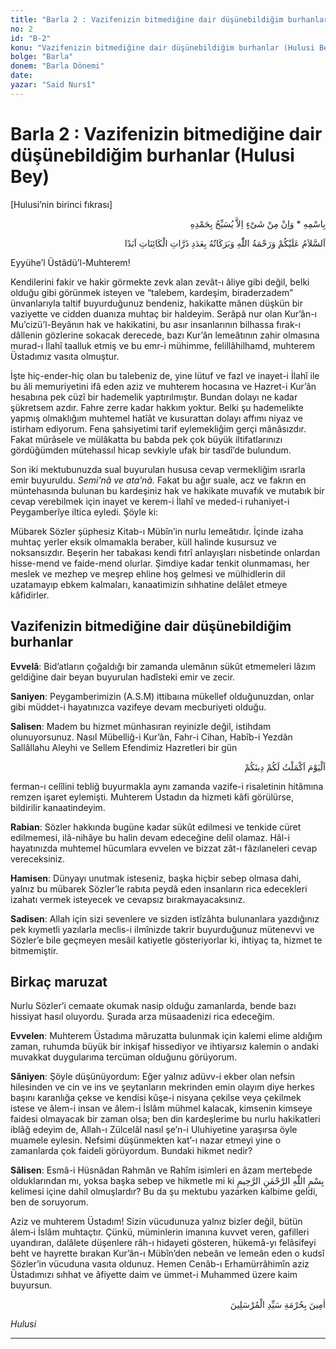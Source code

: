 ```yaml
---
title: "Barla 2 : Vazifenizin bitmediğine dair düşünebildiğim burhanlar (Hulusi Bey)"
no: 2
id: "B-2"
konu: "Vazifenizin bitmediğine dair düşünebildiğim burhanlar (Hulusi Bey)"
bolge: "Barla"
donem: "Barla Dönemi"
date: 
yazar: "Said Nursî"
---
```


# Barla 2 : Vazifenizin bitmediğine dair düşünebildiğim burhanlar (Hulusi Bey)

<p class="takdim">[Hulusi’nin birinci fıkrası]</p>

<p class="arabic" dir="rtl" title="Meal: “O’nun adıyla” * “Hiçbir şey yoktur ki O'nu hamd ile tesbih etmesin” [İsrâ Suresi, 17:44]">بِاسْمِهِ * وَاِنْ مِنْ شَىْءٍ اِلاَّ يُسَبِّحُ بِحَمْدِهِ</p>

<p class="arabic" dir="rtl" title="Meal: “Allah’ın selâmı, rahmeti ve bereketleri, kâinatın zerreleri adedince ebediyyen üzerinize olsun.”">اَلسَّلاَمُ عَلَيْكُمْ وَرَحْمَةُ اللّٰهِ وَبَرَكَاتُهُ بِعَدَدِ ذَرَّاتِ الْكَائِنَاتِ اَبَدًا</p>

Eyyühe’l Üstâdü’l-Muhterem!

Kendilerini fakir ve hakir görmekte zevk alan zevât-ı âliye gibi değil, belki olduğu gibi görünmek isteyen ve “talebem, kardeşim, biraderzadem” ünvanlarıyla taltif buyurduğunuz bendeniz, hakikatte mânen düşkün bir vaziyette ve cidden duanıza muhtaç bir haldeyim. Serâpâ nur olan Kur’ân-ı Mu’cizü’l-Beyânın hak ve hakikatini, bu asır insanlarının bilhassa fırak-ı dâllenin gözlerine sokacak derecede, bazı Kur’ân lemeâtının zahir olmasına murad-ı İlahî taalluk etmiş ve bu emr-i mühimme, felillâhilhamd, muhterem Üstadımız vasıta olmuştur.

İşte hiç-ender-hiç olan bu talebeniz de, yine lütuf ve fazl ve inayet-i İlahî ile bu âli memuriyetini ifâ eden aziz ve muhterem hocasına ve Hazret-i Kur’ân hesabına pek cüzî bir hademelik yaptırılmıştır. Bundan dolayı ne kadar şükretsem azdır. Fahre zerre kadar hakkım yoktur. Belki şu hademelikte yapmış olmaklığım muhtemel hatîât ve kusurattan dolayı affımı niyaz ve istirham ediyorum. Fena şahsiyetimi tarif eylemekliğim gerçi mânâsızdır. Fakat mürâsele ve mülâkatta bu babda pek çok büyük iltifatlarınızı gördüğümden mütehassıl hicap sevkiyle ufak bir tasdî’de bulundum.

Son iki mektubunuzda sual buyurulan hususa cevap vermekliğim ısrarla emir buyuruldu. *Semi’nâ ve ata’nâ.* Fakat bu ağır suale, acz ve fakrın en müntehasında bulunan bu kardeşiniz hak ve hakikate muvafık ve mutabık bir cevap verebilmek için inayet ve kerem-i İlahî ve meded-i ruhaniyet-i Peygamberîye iltica eyledi. Şöyle ki:

Mübarek Sözler şüphesiz Kitab-ı Mübîn’in nurlu lemeâtıdır. İçinde izaha muhtaç yerler eksik olmamakla beraber, küll halinde kusursuz ve noksansızdır. Beşerin her tabakası kendi fıtrî anlayışları nisbetinde onlardan hisse-mend ve faide-mend olurlar. Şimdiye kadar tenkit olunmaması, her meslek ve mezhep ve meşrep ehline hoş gelmesi ve mülhidlerin dil uzatamayıp ebkem kalmaları, kanaatimizin sıhhatine delâlet etmeye kâfidirler.

## Vazifenizin bitmediğine dair düşünebildiğim burhanlar

**Evvelâ**: Bid’atların çoğaldığı bir zamanda ulemânın sükût etmemeleri lâzım geldiğine dair beyan buyurulan hadîsteki emir ve zecir.

**Saniyen**: Peygamberimizin (A.S.M) ittibaına mükellef olduğunuzdan, onlar gibi müddet-i hayatınızca vazifeye devam mecburiyeti olduğu.

**Salisen**: Madem bu hizmet münhasıran reyinizle değil, istihdam olunuyorsunuz. Nasıl Mübelliğ-i Kur’ân, Fahr-i Cihan, Habîb-i Yezdân Sallâllahu Aleyhi ve Sellem Efendimiz Hazretleri bir gün

<p class="arabic" dir="rtl" title="Meal: “Bugün size dininizi ikmal ettim” [Mâide Sûresi, 5:3]"> اَلْيَوْمَ اَكْمَلْتُ لَكُمْ دِينَكُمْ</p>

ferman-ı celîlini tebliğ buyurmakla aynı zamanda vazife-i risaletinin hitâmına remzen işaret eylemişti. Muhterem Üstadın da hizmeti kâfi görülürse, bildirilir kanaatindeyim.

**Rabian**: Sözler hakkında bugüne kadar sükût edilmesi ve tenkide cüret edilmemesi, ilâ-nihâye bu halin devam edeceğine delil olamaz. Hâl-i hayatınızda muhtemel hücumlara evvelen ve bizzat zât-ı fâzılaneleri cevap vereceksiniz.

**Hamisen**: Dünyayı unutmak isteseniz, başka hiçbir sebep olmasa dahi, yalnız bu mübarek Sözler’le rabıta peydâ eden insanların rica edecekleri izahatı vermek isteyecek ve cevapsız bırakmayacaksınız.

**Sadisen**: Allah için sizi sevenlere ve sizden istîzâhta bulunanlara yazdığınız pek kıymetli yazılarla meclis-i ilmînizde takrir buyurduğunuz mütenevvi ve Sözler’e bile geçmeyen mesâil katiyetle gösteriyorlar ki, ihtiyaç ta, hizmet te bitmemiştir.

## Birkaç maruzat

Nurlu Sözler’i cemaate okumak nasip olduğu zamanlarda, bende bazı hissiyat hasıl oluyordu. Şurada arza müsaadenizi rica edeceğim.

**Evvelen**: Muhterem Üstadıma mâruzatta bulunmak için kalemi elime aldığım zaman, ruhumda büyük bir inkişaf hissediyor ve ihtiyarsız kalemin o andaki muvakkat duygularıma tercüman olduğunu görüyorum.

**Sâniyen**: Şöyle düşünüyordum: Eğer yalnız adüvv-i ekber olan nefsin hilesinden ve cin ve ins ve şeytanların mekrinden emin olayım diye herkes başını karanlığa çekse ve kendisi kûşe-i nisyana çekilse veya çekilmek istese ve âlem-i insan ve âlem-i İslâm mühmel kalacak, kimsenin kimseye faidesi olmayacak bir zaman olsa; ben din kardeşlerime bu nurlu hakikatleri iblâğ edeyim de, Allah-ı Zülcelâl nasıl şe’n-i Uluhiyetine yaraşırsa öyle muamele eylesin. Nefsimi düşünmekten kat’-ı nazar etmeyi yine o zamanlarda çok faideli görüyordum. Bundaki hikmet nedir?

**Sâlisen**: Esmâ-i Hüsnâdan Rahmân ve Rahîm isimleri en âzam mertebede olduklarından mı, yoksa başka sebep ve hikmetle mi ki <span class="arabic" dir="rtl" title="">بِسْمِ اللّٰهِ الرَّحْمٰنِ الرَّحِيمِ</span> kelimesi içine dahil olmuşlardır? Bu da şu mektubu yazarken kalbime geldi, ben de soruyorum.

Aziz ve muhterem Üstadım! Sizin vücudunuza yalnız bizler değil, bütün âlem‑i İslâm muhtaçtır. Çünkü, müminlerin imanına kuvvet veren, gafilleri uyandıran, dalâlete düşenlere râh-ı hidayeti gösteren, hükemâ-yı felâsifeyi beht ve hayrette bırakan Kur’ân-ı Mübîn’den nebeân ve lemeân eden o kudsî Sözler’in vücuduna vasıta oldunuz. Hemen Cenâb-ı Erhamürrâhimîn aziz Üstadımızı sıhhat ve âfiyette daim ve ümmet-i Muhammed üzere kaim buyursun.

<p class="arabic" dir="rtl" title="Meal: “Âmin, Peygamberlerin efendisi hürmetine..”">اٰمِينَ بِحُرْمَةِ سَيِّدِ الْمُرْسَلِينَ</p>

*Hulusi*

***

